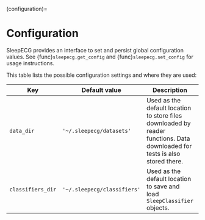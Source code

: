 (configuration)=
# Configuration
SleepECG provides an interface to set and persist global configuration values. See
{func}`sleepecg.get_config` and {func}`sleepecg.set_config` for usage instructions.

This table lists the possible configuration settings and where they are used:

|Key|Default value|Description|Used in|
|-|-|-|-|
|`data_dir`|`'~/.sleepecg/datasets'`|Used as the default location to store files downloaded by reader functions. Data downloaded for tests is also stored there.|`read_ltdb`, `read_mitdb`, `read_gudb`, `read_mesa`, `read_shhs`, `read_slpdb`|
|`classifiers_dir`|`'~/.sleepecg/classifiers'`|Used as the default location to save and load `SleepClassifier` objects.|`list_classifiers`, `load_classifier`, `save_classifier`|
